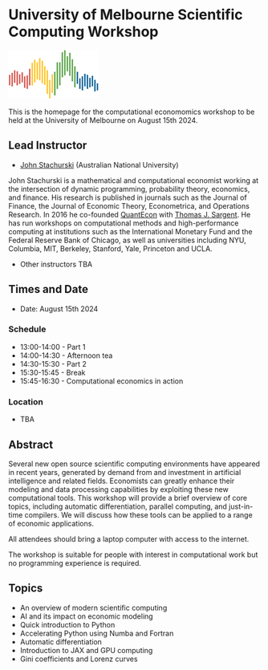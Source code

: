 # University of Melbourne Scientific Computing Workshop

![](qe-logo-large.png)

This is the homepage for the computational economomics
workshop to be held at the University of Melbourne on August 15th 2024.


## Lead Instructor

* [John Stachurski](https://johnstachurski.net/) (Australian National University)

John Stachurski is a mathematical and computational economist working at the
intersection of dynamic programming, probability theory, economics, and finance.
His research is published in journals such as the Journal of Finance, the
Journal of Economic Theory,  Econometrica, and Operations Research. In 2016 he
co-founded [QuantEcon](https://quantecon.org) with [Thomas J.
Sargent](https://en.wikipedia.org/wiki/Thomas_J._Sargent). He has run workshops
on computational methods and high-performance computing at institutions such as
the International Monetary Fund and the Federal Reserve Bank of Chicago, as well
as universities including NYU, Columbia, MIT, Berkeley, Stanford, Yale,
Princeton and UCLA.

* Other instructors TBA


## Times and Date

* Date: August 15th 2024

### Schedule

* 13:00-14:00 - Part 1
* 14:00-14:30 - Afternoon tea
* 14:30-15:30 - Part 2
* 15:30-15:45 - Break
* 15:45-16:30 - Computational economics in action

### Location

* TBA


## Abstract

Several new open source scientific computing environments have appeared in
recent years, generated by demand from and investment in artificial intelligence
and related fields.  Economists can greatly enhance their modeling and data
processing capabilities by exploiting these new computational tools.  This
workshop will provide a brief overview of core topics, including automatic
differentiation, parallel computing, and just-in-time compilers. We will discuss
how these tools can be applied to a range of economic applications.

All attendees should bring a laptop computer with access to the internet.

The workshop is suitable for people with interest in computational work but no
programming experience is required.


## Topics

* An overview of modern scientific computing
* AI and its impact on economic modeling
* Quick introduction to Python
* Accelerating Python using Numba and Fortran
* Automatic differentiation
* Introduction to JAX and GPU computing
* Gini coefficients and Lorenz curves



